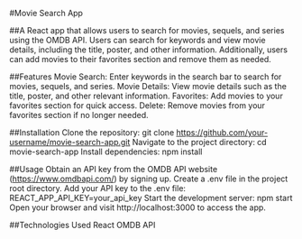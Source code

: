#Movie Search App

##A React app that allows users to search for movies, sequels, and series using the OMDB API. Users can search for keywords and view movie details, including the title, poster, and other information. Additionally, users can add movies to their favorites section and remove them as needed.

##Features
Movie Search: Enter keywords in the search bar to search for movies, sequels, and series.
Movie Details: View movie details such as the title, poster, and other relevant information.
Favorites: Add movies to your favorites section for quick access.
Delete: Remove movies from your favorites section if no longer needed.

##Installation
Clone the repository: git clone https://github.com/your-username/movie-search-app.git
Navigate to the project directory: cd movie-search-app
Install dependencies: npm install

##Usage
Obtain an API key from the OMDB API website (https://www.omdbapi.com/) by signing up.
Create a .env file in the project root directory.
Add your API key to the .env file: REACT_APP_API_KEY=your_api_key
Start the development server: npm start
Open your browser and visit http://localhost:3000 to access the app.

##Technologies Used
React
OMDB API
